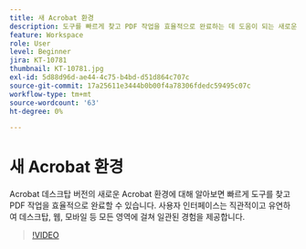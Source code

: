 ```yaml
---
title: 새 Acrobat 환경
description: 도구를 빠르게 찾고 PDF 작업을 효율적으로 완료하는 데 도움이 되는 새로운 Acrobat 환경에 대해 알아봅니다
feature: Workspace
role: User
level: Beginner
jira: KT-10781
thumbnail: KT-10781.jpg
exl-id: 5d88d96d-ae44-4c75-b4bd-d51d864c707c
source-git-commit: 17a25611e3444b0b00f4a78306fdedc59495c07c
workflow-type: tm+mt
source-wordcount: '63'
ht-degree: 0%

---
```


# 새 Acrobat 환경

Acrobat 데스크탑 버전의 새로운 Acrobat 환경에 대해 알아보면 빠르게 도구를 찾고 PDF 작업을 효율적으로 완료할 수 있습니다. 사용자 인터페이스는 직관적이고 유연하여 데스크탑, 웹, 모바일 등 모든 영역에 걸쳐 일관된 경험을 제공합니다.

>[!VIDEO](https://video.tv.adobe.com/v/345949?quality=12&learn=on&hidetitle=true)
